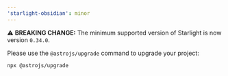 ```yaml
---
'starlight-obsidian': minor
---
```


⚠️ **BREAKING CHANGE:** The minimum supported version of Starlight is now version `0.34.0`.

Please use the `@astrojs/upgrade` command to upgrade your project:

```sh
npx @astrojs/upgrade
```
